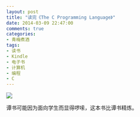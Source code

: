 ```yaml
---
layout: post
title: "读完《The C Programming Language》"
date: 2014-03-09 22:47:00
comments: true
categories:
- 青梅煮酒
tags:
- 读书
- Kindle
- 电子书
- 计算机
- 编程
- C
---
```


![](http://pic.yupoo.com/leninlee/DASqD5IQ/medish.jpg)

谭书可能因为面向学生而显得啰嗦，这本书比谭书精炼。
